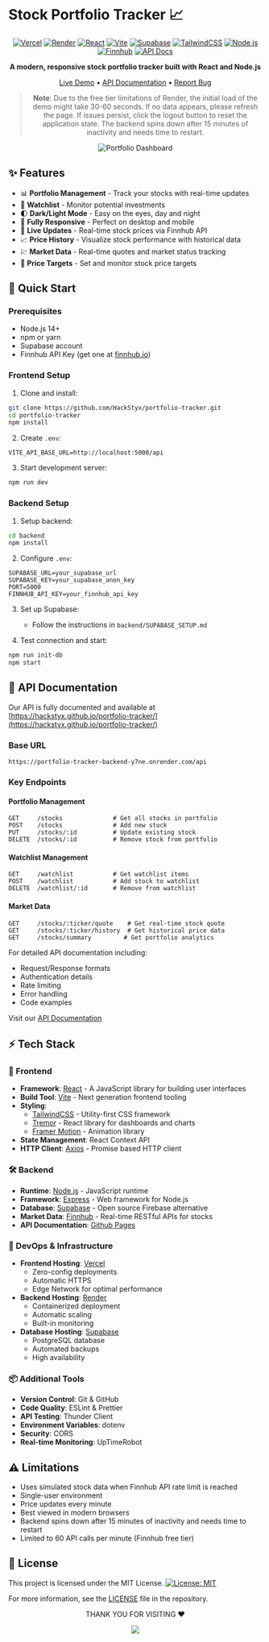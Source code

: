 # Stock Portfolio Tracker 📈

<div align="center">

[![Vercel](https://img.shields.io/badge/Vercel-000000?style=for-the-badge&logo=vercel&logoColor=white)](https://portfolio-tracker-hackstyx.vercel.app)
[![Render](https://img.shields.io/badge/Render-46E3B7?style=for-the-badge&logo=render&logoColor=white)](https://portfolio-tracker-backend-y7ne.onrender.com/api)
[![React](https://img.shields.io/badge/React-20232A?style=for-the-badge&logo=react&logoColor=61DAFB)](https://reactjs.org/)
[![Vite](https://img.shields.io/badge/Vite-646CFF?style=for-the-badge&logo=vite&logoColor=white)](https://vitejs.dev/)
[![Supabase](https://img.shields.io/badge/Supabase-3ECF8E?style=for-the-badge&logo=supabase&logoColor=white)](https://supabase.com/)
[![TailwindCSS](https://img.shields.io/badge/Tailwind_CSS-38B2AC?style=for-the-badge&logo=tailwind-css&logoColor=white)](https://tailwindcss.com/)
[![Node.js](https://img.shields.io/badge/Node.js-339933?style=for-the-badge&logo=nodedotjs&logoColor=white)](https://nodejs.org/)
[![Finnhub](https://img.shields.io/badge/Finnhub-1B1B1B?style=for-the-badge&logo=data:image/svg+xml;base64,PHN2ZyB4bWxucz0iaHR0cDovL3d3dy53My5vcmcvMjAwMC9zdmciIHdpZHRoPSIyNCIgaGVpZ2h0PSIyNCIgdmlld0JveD0iMCAwIDI0IDI0IiBmaWxsPSJub25lIiBzdHJva2U9IiNmZmZmZmYiIHN0cm9rZS13aWR0aD0iMiIgc3Ryb2tlLWxpbmVjYXA9InJvdW5kIiBzdHJva2UtbGluZWpvaW49InJvdW5kIj48cGF0aCBkPSJNMyA2aDJsMTUgMk0xNyA2djE0TTcgMTZoMTAiLz48L3N2Zz4=)](https://finnhub.io/)
[![API Docs](https://img.shields.io/badge/API_Docs-000000?style=for-the-badge&logo=github&logoColor=white)](https://hackstyx.github.io/portfolio-tracker/)

<p align="center">
  <strong>A modern, responsive stock portfolio tracker built with React and Node.js</strong>
</p>

[Live Demo](https://portfolio-tracker-hackstyx.vercel.app) • [API Documentation](https://hackstyx.github.io/portfolio-tracker/) • [Report Bug](https://github.com/HackStyx/portfolio-tracker/issues)

> **Note**: Due to the free tier limitations of Render, the initial load of the demo might take 30-60 seconds. If no data appears, please refresh the page. If issues persist, click the logout button to reset the application state. The backend spins down after 15 minutes of inactivity and needs time to restart.

![Portfolio Dashboard](https://github.com/user-attachments/assets/c18f253c-2ac2-4df9-8025-c91858b74237)

</div>

## ✨ Features

- 📊 **Portfolio Management** - Track your stocks with real-time updates
- 👀 **Watchlist** - Monitor potential investments
- 🌓 **Dark/Light Mode** - Easy on the eyes, day and night
- 📱 **Fully Responsive** - Perfect on desktop and mobile
- 🔄 **Live Updates** - Real-time stock prices via Finnhub API
- 📈 **Price History** - Visualize stock performance with historical data
- 💹 **Market Data** - Real-time quotes and market status tracking
- 🎯 **Price Targets** - Set and monitor stock price targets

## 🚀 Quick Start

### Prerequisites

- Node.js 14+
- npm or yarn
- Supabase account
- Finnhub API Key (get one at [finnhub.io](https://finnhub.io/))

### Frontend Setup

1. Clone and install:
```bash
git clone https://github.com/HackStyx/portfolio-tracker.git
cd portfolio-tracker
npm install
```

2. Create `.env`:
```env
VITE_API_BASE_URL=http://localhost:5000/api
```

3. Start development server:
```bash
npm run dev
```

### Backend Setup

1. Setup backend:
```bash
cd backend
npm install
```

2. Configure `.env`:
```env
SUPABASE_URL=your_supabase_url
SUPABASE_KEY=your_supabase_anon_key
PORT=5000
FINNHUB_API_KEY=your_finnhub_api_key
```

3. Set up Supabase:
   - Follow the instructions in `backend/SUPABASE_SETUP.md`

4. Test connection and start:
```bash
npm run init-db
npm start
```

## 🔌 API Documentation

Our API is fully documented and available at [https://hackstyx.github.io/portfolio-tracker/](https://hackstyx.github.io/portfolio-tracker/)

### Base URL
```
https://portfolio-tracker-backend-y7ne.onrender.com/api
```

### Key Endpoints

#### Portfolio Management
```http
GET     /stocks              # Get all stocks in portfolio
POST    /stocks              # Add new stock
PUT     /stocks/:id          # Update existing stock
DELETE  /stocks/:id          # Remove stock from portfolio
```

#### Watchlist Management
```http
GET     /watchlist           # Get watchlist items
POST    /watchlist           # Add stock to watchlist
DELETE  /watchlist/:id       # Remove from watchlist
```

#### Market Data
```http
GET     /stocks/:ticker/quote    # Get real-time stock quote
GET     /stocks/:ticker/history  # Get historical price data
GET     /stocks/summary         # Get portfolio analytics
```

For detailed API documentation including:
- Request/Response formats
- Authentication details
- Rate limiting
- Error handling
- Code examples

Visit our [API Documentation](https://hackstyx.github.io/portfolio-tracker/)

## ⚡️ Tech Stack

### 🎨 Frontend
- **Framework**: [React](https://reactjs.org/) - A JavaScript library for building user interfaces
- **Build Tool**: [Vite](https://vitejs.dev/) - Next generation frontend tooling
- **Styling**: 
  - [TailwindCSS](https://tailwindcss.com/) - Utility-first CSS framework
  - [Tremor](https://www.tremor.so/) - React library for dashboards and charts
  - [Framer Motion](https://www.framer.com/motion/) - Animation library
- **State Management**: React Context API
- **HTTP Client**: [Axios](https://axios-http.com/) - Promise based HTTP client

### 🛠 Backend
- **Runtime**: [Node.js](https://nodejs.org/) - JavaScript runtime
- **Framework**: [Express](https://expressjs.com/) - Web framework for Node.js
- **Database**: [Supabase](https://supabase.com/) - Open source Firebase alternative
- **Market Data**: [Finnhub](https://finnhub.io/) - Real-time RESTful APIs for stocks
- **API Documentation**: [Github Pages](https://hackstyx.github.io/portfolio-tracker/)

### 🚀 DevOps & Infrastructure
- **Frontend Hosting**: [Vercel](https://vercel.com/)
  - Zero-config deployments
  - Automatic HTTPS
  - Edge Network for optimal performance
- **Backend Hosting**: [Render](https://render.com/)
  - Containerized deployment
  - Automatic scaling
  - Built-in monitoring
- **Database Hosting**: [Supabase](https://supabase.com/)
  - PostgreSQL database
  - Automated backups
  - High availability

### 📦 Additional Tools
- **Version Control**: Git & GitHub
- **Code Quality**: ESLint & Prettier
- **API Testing**: Thunder Client
- **Environment Variables**: dotenv
- **Security**: CORS
- **Real-time Monitoring**: UpTimeRobot

## ⚠️ Limitations

- Uses simulated stock data when Finnhub API rate limit is reached
- Single-user environment
- Price updates every minute
- Best viewed in modern browsers
- Backend spins down after 15 minutes of inactivity and needs time to restart
- Limited to 60 API calls per minute (Finnhub free tier)

## 📄 License

This project is licensed under the MIT License.
[![License: MIT](https://img.shields.io/badge/License-MIT-yellow.svg)](https://opensource.org/licenses/MIT)

For more information, see the [LICENSE](LICENSE) file in the repository.



<div align="center">
  <p>THANK YOU FOR VISITING ❤️</p>
</div>

<p align="center">
	<img src="https://raw.githubusercontent.com/catppuccin/catppuccin/main/assets/footers/gray0_ctp_on_line.svg?sanitize=true" />
</p>
